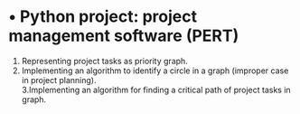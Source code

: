 # •	Python project: project management software (PERT)  
 1. Representing project tasks as priority graph.    
 2. Implementing an algorithm to identify a circle in a graph (improper case in project planning).  
 3.Implementing an algorithm for finding a critical path of project tasks in graph.     

